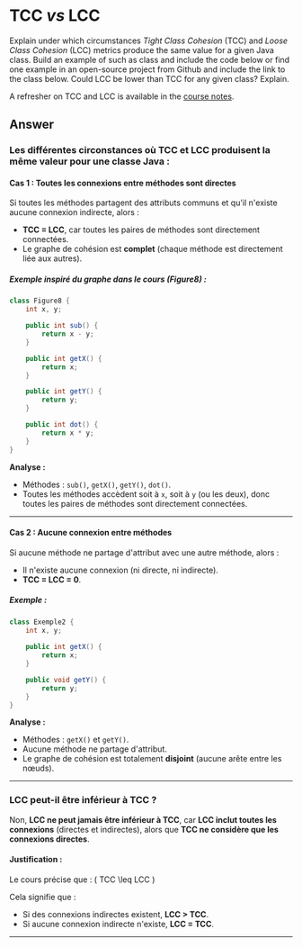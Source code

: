 # TCC *vs* LCC

Explain under which circumstances *Tight Class Cohesion* (TCC) and *Loose Class Cohesion* (LCC) metrics produce the same value for a given Java class. Build an example of such as class and include the code below or find one example in an open-source project from Github and include the link to the class below. Could LCC be lower than TCC for any given class? Explain.

A refresher on TCC and LCC is available in the [course notes](https://oscarlvp.github.io/vandv-classes/#cohesion-graph).

## Answer

### Les différentes circonstances où TCC et LCC produisent la même valeur pour une classe Java :

#### Cas 1 : Toutes les connexions entre méthodes sont directes

Si toutes les méthodes partagent des attributs communs et qu'il n'existe aucune connexion indirecte, alors :
- **TCC = LCC**, car toutes les paires de méthodes sont directement connectées.
- Le graphe de cohésion est **complet** (chaque méthode est directement liée aux autres).

##### Exemple inspiré du graphe dans le cours (*Figure8*) :
```java
class Figure8 {
    int x, y;

    public int sub() {
        return x - y;
    }

    public int getX() {
        return x;
    }

    public int getY() {
        return y;
    }

    public int dot() {
        return x * y;
    }
}
```

**Analyse :**
- Méthodes : `sub()`, `getX()`, `getY()`, `dot()`.
- Toutes les méthodes accèdent soit à `x`, soit à `y` (ou les deux), donc toutes les paires de méthodes sont directement connectées.

---

#### Cas 2 : Aucune connexion entre méthodes

Si aucune méthode ne partage d'attribut avec une autre méthode, alors :
- Il n'existe aucune connexion (ni directe, ni indirecte).
- **TCC = LCC = 0**.

##### Exemple :
```java
class Exemple2 {
    int x, y;
    
    public int getX() {
        return x;
    }

    public void getY() {
        return y;
    }
}
```

**Analyse :**
- Méthodes : `getX()` et `getY()`.
- Aucune méthode ne partage d'attribut.
- Le graphe de cohésion est totalement **disjoint** (aucune arête entre les nœuds).

---

### LCC peut-il être inférieur à TCC ?

Non, **LCC ne peut jamais être inférieur à TCC**, car **LCC inclut toutes les connexions** (directes et indirectes), alors que **TCC ne considère que les connexions directes**.

#### Justification : 
Le cours précise que :
\(
TCC \leq LCC
\)

Cela signifie que :
- Si des connexions indirectes existent, **LCC > TCC**.
- Si aucune connexion indirecte n'existe, **LCC = TCC**.

---

